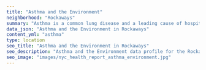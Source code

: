 ```yaml
---
title: "Asthma and the Environment"
neighborhood: "Rockaways"
summary: "Asthma is a common lung disease and a leading cause of hospitalizations for children under 15 years old. This report provides a summary of asthma indicators by neighborhood. It also describes housing and neighborhood characteristics that can make asthma worse."
data_json: "Asthma and the Environment in Rockaways"
content_yml: "asthma"
type: location
seo_title: "Asthma and the Environment in Rockaways"
seo_description: "Asthma and the Environment data profile for the Rockaways neighborhood of NYC."
seo_image: "images/nyc_health_report_asthma_environment.jpg"
---
```

